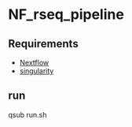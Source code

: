 # NF_rseq_pipeline 

## Requirements
- [Nextflow](https://www.nextflow.io/)
- [singularity](https://docs.sylabs.io/guides/3.0/user-guide/installation.html)

## run
qsub run.sh
